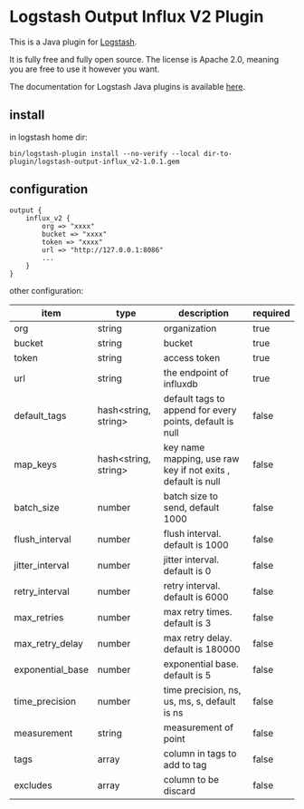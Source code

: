 # Logstash Output Influx V2 Plugin

This is a Java plugin for [Logstash](https://github.com/elastic/logstash).

It is fully free and fully open source. The license is Apache 2.0, meaning you are free to use it however you want.

The documentation for Logstash Java plugins is available [here](https://www.elastic.co/guide/en/logstash/6.7/contributing-java-plugin.html).

## install

in logstash home dir:

```shell
bin/logstash-plugin install --no-verify --local dir-to-plugin/logstash-output-influx_v2-1.0.1.gem
```

## configuration

```
output {
    influx_v2 {
        org => "xxxx"
        bucket => "xxxx"
        token => "xxxx"
        url => "http://127.0.0.1:8086"
        ...
    }
}
```

other configuration:

| item             | type                 | description                                                  | required |
|------------------|----------------------|--------------------------------------------------------------|----------|
| org              | string               | organization                                                 | true     |
| bucket           | string               | bucket                                                       | true     |
| token            | string               | access token                                                 | true     |
| url              | string               | the endpoint of influxdb                                     | true     |
| default_tags     | hash<string, string> | default tags to append for every points, default is null     | false    |
| map_keys         | hash<string, string> | key name mapping, use raw key if not exits , default is null | false    |
| batch_size       | number               | batch size to send, default 1000                             | false    |
| flush_interval   | number               | flush interval. default is 1000                              | false    |
| jitter_interval  | number               | jitter interval. default is 0                                | false    |
| retry_interval   | number               | retry interval. default is 6000                              | false    |
| max_retries      | number               | max retry times. default is 3                                | false    |
| max_retry_delay  | number               | max retry delay. default is 180000                           | false    |
| exponential_base | number               | exponential base. default is 5                               | false    |
| time_precision   | number               | time precision, ns, us, ms, s, default is ns                 | false    |
| measurement      | string               | measurement of point                                         | false    |
| tags             | array<string>        | column in tags to add to tag                                 | false    |
| excludes         | array<string>        | column to be discard                                         | false    |


